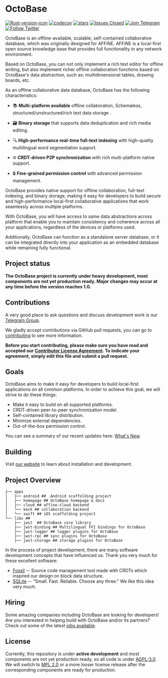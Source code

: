 # OctoBase

[![Rust-version-icon]](https://www.rust-lang.org/)
[![codecov]](https://codecov.io/gh/toeverything/AFFiNE)
[![stars]](https://github.com/toeverything/OctoBase)
[![Issues Closed]](https://github.com/toeverything/OctoBase/issues?q=is%3Aissue+is%3Aclosed)
[![Join Telegram]](https://t.me/affineworkos)
[![Follow Twitter]](https://twitter.com/AffineOfficial)

OctoBase is an offline-available, scalable, self-contained collaborative database, which was originally designed for AFFiNE. AFFiNE is a local-first open source knowledge base that provides full functionality in any network environment.

Based on OctoBase, you can not only implement a rich text editor for offline writing, but also implement richer offline collaboration functions based on OctoBase's data abstraction, such as: multidimensional tables, drawing boards, etc.

As an offline collaborative data database, OctoBase has the following characteristics:

-   📚 **Multi-platform available** offline collaboration, Schemaless, structured/unstructured/rich text data storage .

-   🗃️ **Binary storage** that supports data deduplication and rich media editing.

-   🔍 **High-performance real-time full-text indexing** with high-quality multilingual word segmentation support.

-   🌐 **CRDT-driven P2P synchronization** with rich multi-platform native support.

-   🔒 **Fine-grained permission control** with advanced permission management.

OctoBase provides native support for offline collaboration, full-text indexing, and binary storage, making it easy for developers to build secure and high-performance local-first collaborative applications that work seamlessly across multiple platforms.

With OctoBase, you will have access to same data abstractions across platform that enable you to maintain consistency and coherence across all your applications, regardless of the devices or platforms used.

Additionally, OctoBase can function as a standalone server database, or it can be integrated directly into your application as an embedded database while remaining fully functional.

## Project status

**The OctoBase project is currently under heavy development, most components are not yet production ready. Major changes may occur at any time before the version reaches 1.0.**

## Contributions

A very good place to ask questions and discuss development work is our [Telegram Group].

We gladly accept contributions via GitHub pull requests, you can go to [contributing] to see more information.

**Before you start contributing, please make sure you have read and accepted our [Contributor License Agreement]. To indicate your agreement, simply edit this file and submit a pull request.**

## Goals

OctoBase aims to make it easy for developers to build local-first applications
on all common platforms. In order to achieve this goal, we will strive to do these things:

-   Make it easy to build on all supported platforms.
-   CRDT-driven peer-to-peer synchronization model.
-   Self-contained library distribution.
-   Minimize external dependencies.
-   Out-of-the-box permission control.

You can see a summary of our recent updates here: [What's New](./apps/homepage/pages/docs/overview/whats_new.md).

## Building

Visit [our website] to learn about installation and development.

## Project Overview

```shell
├── apps
│   ├── android ##  Android scaffolding project
│   ├── homepage ## OctoBase homepage & docs
│   ├── cloud ## affine-cloud backend
│   └── keck ## collaboration backend
│   └── swift ## iOS scaffolding project
└── libs ##
    ├── jwst  ## OctoBase core library
    ├── jwst-binding ## Multilingual FFI bindings for OctoBase
    ├── jwst-logger ## logger plugins for OctoBase
    ├── jwst-rpc ## sync plugins for OctoBase
    ├── jwst-storage ## storage plugins for OctoBase
```

In the process of project development, there are many software development concepts that have influenced us. Thank you very much for these excellent software:

-   [Fossil] -- Source code management tool made with CRDTs which inspired our design on block data structure.
-   [SQLite] -- "Small. Fast. Reliable. Choose any three." We like this idea very much.

## Hiring

Some amazing companies including OctoBase are looking for developers! Are you interested in helping build with OctoBase and/or its partners? Check out some of the latest [jobs available](https://github.com/toeverything/AFFiNE/blob/master/docs/jobs.md).

## License

Currently, this repository is under **active development** and most components are not yet production ready, so all code is under [AGPL-3.0]. We will switch to [MPL 2.0] or a more looser license release after the corresponding components are ready for production.

[agpl-3.0]: /LICENSE
[contributing]: .github/CONTRIBUTING.md
[telegram group]: https://t.me/affineworkos
[mpl 2.0]: https://www.mozilla.org/en-US/MPL/2.0/
[fossil]: https://www2.fossil-scm.org/home/doc/trunk/www/index.wiki
[sqlite]: https://sqlite.org/index.html
[contributor license agreement]: https://github.com/toeverything/octobase/edit/master/.github/CLA.md
[our website]: https://octobase.pro
[codecov]: https://codecov.io/gh/toeverything/octobase/branch/master/graphs/badge.svg?branch=master
[stars]: https://img.shields.io/github/stars/toeverything/OctoBase.svg?style=flat&logo=github&colorB=red&label=stars
[Follow Twitter]: https://img.shields.io/badge/-Twitter-grey?logo=twitter
[Join Telegram]: https://img.shields.io/badge/join-telegram-blue
[Issues Closed]: https://img.shields.io/github/issues-closed/toeverything/OctoBase?color=6880ff&logo=github
[rust-version-icon]: https://img.shields.io/badge/Rust-1.70.0-dea584?logo=rust
